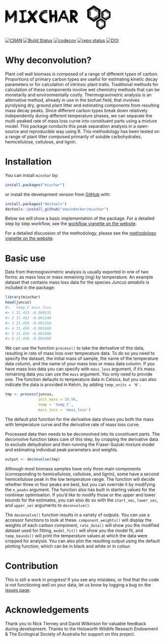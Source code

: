 # <img src = "man/figures/logo.png" height="80" width="350" />

[![CRAN](http://www.r-pkg.org/badges/version/mixchar)](https://cran.r-project.org/package=mixchar)
[![Build
Status](https://travis-ci.com/smwindecker/mixchar.svg?branch=master)](https://travis-ci.org/smwindecker/mixchar)
[![codecov](https://codecov.io/gh/smwindecker/mixchar/branch/master/graph/badge.svg)](https://codecov.io/gh/smwindecker/mixchar)
[![repo
status](http://www.repostatus.org/badges/latest/active.svg)](http://www.repostatus.org/#active)
[![DOI](https://zenodo.org/badge/103010631.svg)](https://zenodo.org/badge/latestdoi/103010631)

# Why deconvolution?

Plant cell wall biomass is composed of a range of different types of
carbon. Proportions of primary carbon types are useful for estimating
kinetic decay parameters or for calculation of intrinsic plant traits.
Traditional methods for calculation of these components involve wet
chemistry methods that can be monetarily and environmentally costly.
Thermogravimetric analysis is an alternative method, already in use in
the biofuel field, that involves pyrolysing dry, ground plant litter and
estimating components from resulting mass decay peaks. Since different
carbon types break down relatively independently during different
temperature phases, we can separate the multi-peaked rate of mass loss
curve into constituent parts using a mixture model. This package
conducts this peak separation analysis in a open-source and reproducible
way using R. This methodology has been tested on a range of plant litter
composed primarily of soluble carbohydrates, hemicellulose, cellulose,
and lignin.

# Installation

You can install `mixchar` by:

``` r
install.packages("mixchar")
```

or install the development version from [GitHub](https://github.com/)
with:

``` r
install.packages("devtools")
devtools::install_github("smwindecker/mixchar")
```

Below we will show a basic implementation of the package. For a detailed
step by step workflow, see the [workflow vignette on the
website](http://smwindecker.github.io/mixchar/articles/mixchar.html).

For a detailed discussion of the methodology, please see the
[methodology vignette on the
website](http://smwindecker.github.io/mixchar/articles/Background.html).

# Basic use

Data from thermogravimetric analysis is usually exported in one of two
forms: as mass loss or mass remaining (mg) by temperature. An example
dataset that contains mass loss data for the species *Juncus amabilis*
is included in the package:

``` r
library(mixchar)
head(juncus)
#>   temp_C mass_loss
#> 1 31.453 -0.000931
#> 2 31.452 -0.001340
#> 3 31.450 -0.001350
#> 4 31.450 -0.001660
#> 5 31.450 -0.001680
#> 6 31.450 -0.001800
```

We can use the function `process()` to take the derivative of this data,
resulting in rate of mass loss over temperature data. To do so you need
to specify the dataset, the initial mass of sample, the name of the
temperature data column, and the name of your mass loss or mass data
column. If you have mass loss data you can specify with `mass_loss`
argument, if it’s mass remaining data you can use the `mass` argument.
You only need to provide one. The function defaults to temperature data
in Celsius, but you can also indicate the data is provided in Kelvin, by
adding `temp_units = 'K'`.

``` r
tmp <- process(juncus, 
               init_mass = 18.96, 
               temp = 'temp_C', 
               mass_loss = 'mass_loss')
```

The default plot function for the derivative data shows you both the
mass with temperature curve and the derivative rate of mass loss curve.

Processed data then needs to be deconvolved into its constituent parts.
The deconvolve function takes care of this step, by cropping the
derivative data to exclude dehydration and then running the
Fraser-Suzuki mixture model and estimating individual peak parameters
and weights.

``` r
output <- deconvolve(tmp)
```

Although most biomass samples have only three main components
(corresponding to hemicellulose, cellulose, and lignin), some have a
second hemicellulose peak in the low temperature range. The function
will decide whether three or four peaks are best, but you can override
it by modifying the `n_peaks` argument. The function also has built in
starting values for the nonlinear optimisation. If you’d like to modify
those or the upper and lower bounds for the estimates, you can also do
so with the `start_vec`, `lower_vec`, and `upper_vec` arguments to
`deconvolve()`.

The `deconvolve()` function results in a variety of outputs. You can use
a accessor functions to look at these. `component_weights()` will
display the weights of each carbon component, `rate_data()` will show
you the modified dataset used for fitting, `model_fit()` will show you
the model fit, and `temp_bounds()` will print the temperature values at
which the data were cropped for analysis. You can also plot the
resulting output using the default plotting function, which can be in
black and white or in colour.

# Contribution

This is still a work in progress! If you see any mistakes, or find that
the code is not functioning well on your data, let us know by logging a
bug on the [issues
page](http://www.github.com/smwindecker/mixchar/issues).

# Acknowledgements

Thank you to Nick Tierney and David Wilkinson for valuable feedback
during development. Thanks to the Holsworth Wildlife Reseach Endowment &
The Ecological Society of Australia for support on this project.
